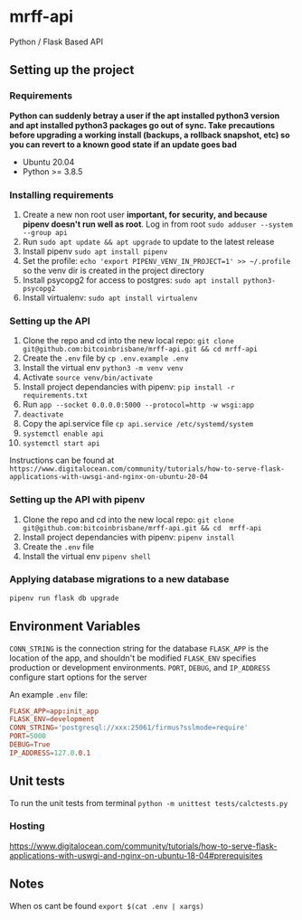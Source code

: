 # mrff-api

Python / Flask Based API

## Setting up the project

### Requirements

**Python can suddenly betray a user if the apt installed python3 version and apt installed python3 packages go out of sync. Take precautions before upgrading a working install (backups, a rollback snapshot, etc) so you can revert to a known good state if an update goes bad**

- Ubuntu 20.04
- Python >= 3.8.5

### Installing requirements

1. Create a new non root user **important, for security, and because pipenv doesn't run well as root**. Log in from root `sudo adduser --system --group api`
2. Run `sudo apt update && apt upgrade` to update to the latest release
3. Install pipenv `sudo apt install pipenv`
4. Set the profile: `echo 'export PIPENV_VENV_IN_PROJECT=1' >> ~/.profile` so the venv dir is created in the project directory
5. Install psycopg2 for access to postgres: `sudo apt install python3-psycopg2`
6. Install virtualenv: `sudo apt install virtualenv`

### Setting up the API

1. Clone the repo and cd into the new local repo: `git clone git@github.com:bitcoinbrisbane/mrff-api.git && cd mrff-api`
2. Create the `.env` file by `cp .env.example .env`
3. Install the virtual env  `python3 -m venv venv`
4. Activate `source venv/bin/activate`
5. Install project dependancies with pipenv: `pip install -r requirements.txt`
6. Run `app --socket 0.0.0.0:5000 --protocol=http -w wsgi:app`
7. `deactivate`
8. Copy the api.service file `cp api.service /etc/systemd/system`
9. `systemctl enable api`
10. `systemctl start api`

Instructions can be found at `https://www.digitalocean.com/community/tutorials/how-to-serve-flask-applications-with-uwsgi-and-nginx-on-ubuntu-20-04`

### Setting up the API with pipenv

1. Clone the repo and cd into the new local repo: `git clone git@github.com:bitcoinbrisbane/mrff-api.git && cd  mrff-api`
2. Install project dependancies with pipenv: `pipenv install`
3. Create the `.env` file
4. Install the virtual env `pipenv shell`

### Applying database migrations to a new database

```bash
pipenv run flask db upgrade
```

## Environment Variables

`CONN_STRING` is the connection string for the database
`FLASK_APP` is the location of the app, and shouldn't be modified
`FLASK_ENV` specifies production or development environments.
`PORT`, `DEBUG`, and `IP_ADDRESS` configure start options for the server

An example `.env` file:

```toml
FLASK_APP=app:init_app
FLASK_ENV=development
CONN_STRING='postgresql://xxx:25061/firmus?sslmode=require'
PORT=5000
DEBUG=True
IP_ADDRESS=127.0.0.1
```


## Unit tests
To run the unit tests from terminal `python -m unittest tests/calctests.py`

### Hosting

https://www.digitalocean.com/community/tutorials/how-to-serve-flask-applications-with-uswgi-and-nginx-on-ubuntu-18-04#prerequisites


## Notes

When os cant be found `export $(cat .env | xargs)`